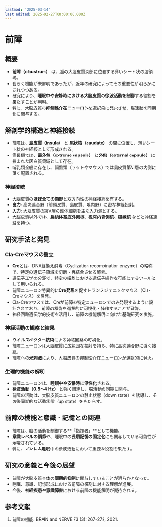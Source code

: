 ```yaml
---
lastmod: '2025-03-14'
last_edited: 2025-02-27T00:00:00.000Z
---
```


# 前障

## 概要
- **前障（claustrum）** は、脳の大脳皮質深部に位置する薄いシート状の脳領域。
- 長らく機能が未解明であったが、近年の研究によってその重要性が明らかにされつつある。
- 研究により、**睡眠中や安静時における大脳皮質の徐波活動を制御**する役割を果たすことが判明。
- 特に、大脳皮質の**抑制性介在ニューロン**を選択的に発火させ、脳活動の同期化に関与する。

## 解剖学的構造と神経接続

- 前障は、**島皮質（insula）** と **尾状核（caudate）** の間に位置し、薄いシート状の神経核として形成される。
- 霊長類では、**最外包（extreme capsule）** と**外包（external capsule）** に挟まれた灰白質領域として存在。
- 哺乳類全般に存在し、齧歯類（ラットやマウス）では島皮質第VI層の内側に薄く配置される。

### 神経接続
- 大脳皮質の**ほぼ全ての領野**と双方向性の神経接続を有する。
- **出力**: 高次連合野（前頭皮質、島皮質、嗅内野）に密な神経投射。
- **入力**: 大脳皮質の第V層の錐体細胞を主な入力源とする。
- 大脳皮質以外では、**扁桃体基底外側核**、**視床内背側核**、**縫線核** などと神経連絡を持つ。

## 研究手法と発見
### Cla-Creマウスの樹立
- **Cre**とは、DNA組換え酵素（Cyclization recombination enzyme）の略称で、特定の遺伝子領域を切断・再結合させる酵素。
- 遺伝子工学の分野で、特定の細胞における遺伝子操作を可能にするツールとして用いられる。
- 前障ニューロン特異的に**Cre発現**を促すトランスジェニックマウス（Cla-Creマウス）を開発。
- Cla-Creマウスでは、Creが前障の特定ニューロンでのみ発現するように設計されており、前障の機能を選択的に可視化・操作することが可能。
- 神経回路遺伝学的技術を活用し、前障の機能解明に向けた基礎研究を実施。

### 神経活動の観察と結果
- **ウイルスベクター技術**による神経回路の可視化。
- 前障ニューロンは大脳皮質に広範囲な投射を持ち、特に高次連合野に強く接続。
- 前障への**光刺激**により、大脳皮質の抑制性介在ニューロンが選択的に発火。

### 生理的機能の解明

- 前障ニューロンは、**睡眠中や安静時に活性化**される。
- **徐波活動（0.5〜4 Hz）** と強く関連し、脳活動の同期に関与。
- 前障の活動は、大脳皮質ニューロンの静止状態（down state）を誘導し、その後同期的な活動状態（up state）をもたらす。

## 前障の機能と意識・記憶との関連
- 前障は、脳の活動を制御する**「指揮者」**として機能。
- **意識レベルの調節**や、睡眠中の**長期記憶の固定化**にも関与している可能性が示唆されている。
- 特に、**ノンレム睡眠**中の徐波活動において重要な役割を果たす。

## 研究の意義と今後の展望
- 前障が大脳皮質全体の**同期的抑制**に関与していることが明らかとなった。
- 睡眠、意識、記憶形成における前障の役割に対する理解が進展。
- 今後、**神経疾患や意識障害**における前障の機能解明が期待される。

## 参考文献
1. 前障の機能. BRAIN and NERVE 73 (3): 267-272, 2021.
